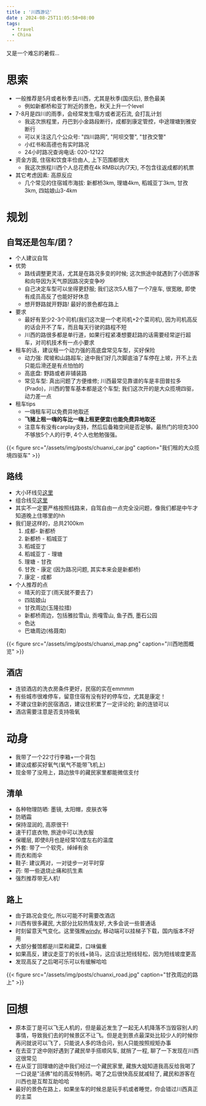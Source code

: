 ```yaml
---
title : '川西游记'
date : 2024-08-25T11:05:58+08:00
tags:
  - travel
  - China
---
```


又是一个难忘的暑假...

<!--more-->

# 思索

- 一般推荐是5月或者秋季去川西，尤其是秋季(国庆后), 景色最美
  - 例如新都桥和亚丁附近的景色，秋天上升一个level
- 7-8月是四川的雨季，会经常发生塌方或者泥石流, 会打乱计划
  - 我这次旅程里，丹巴到小金路段断行，成都到康定管控，中途理塘到雅安断行
  - 可以关注这几个公众号: "四川路网", "阿坝交警", "甘孜交警"
  - 小红书和高德也有实时路况
  - 24小时路况查询电话: 020-12122
- 资金方面, 住宿和饮食丰俭由人, 上下范围都很大
  - 我这次旅程川西个人总花费在4k RMB以内(7天), 不包含往返成都的机票
- 其它考虑因素: 高原反应
  - 几个常见的住宿城市海拔: 新都桥3km, 理塘4km, 稻城亚丁3km, 甘孜3km, 四姑娘山3-4km

# 规划

## 自驾还是包车/团？

- 个人建议自驾
- 优势
  - 路线调整更灵活，尤其是在路况多变的时候; 这次旅途中就遇到了小团游客和向导因为天气原因路况突变争吵
  - 自己决定车型可以坐得更舒服; 我们这次5人租了一个7座车, 很宽敞, 即使有成员高反了也能好好休息
  - 想开野路就开野路! 最好的景色都在路上
- 要求
  - 最好有至少2-3个司机(我们这次是一个老司机+2个菜司机), 因为司机高反的话会开不了车，而且每天行驶的路程不短
  - 川西的路很多都是单行道，如果行程紧凑想要赶路的话需要经常逆行超车，对司机技术有一点小要求
- 租车的话，建议租一个动力强的高底盘常见车型，买好保险
  - 动力强: 爬坡和山路超车; 途中我们好几次脚底油了车停在上坡，开不上去只能后滑还是有点怕怕的
  - 高底盘: 野路或者非铺装路
  - 常见车型: 真出问题了方便维修; 川西最常见靠谱的车是丰田普拉多(Prado)，川西的警车基本都是这个车型; 我们这次开的是大众揽境四驱，动力差一点
- 租车tips
  - 一嗨租车可以免费异地取还
  - **飞猪上租一嗨的车比一嗨上租更便宜(也能免费异地取还**
  - 注意车有没有carplay支持，然后后备箱空间是否足够。最热门的坦克300不够放5个人的行李, 4个人也勉勉强强。

{{< figure src="/assets/img/posts/chuanxi_car.jpg" caption="我们租的大众揽境四驱车" >}}

## 路线

- 大小环线见[这里](https://www.mafengwo.cn/gonglve/ziyouxing/406355.html)
- 组合线见[这里](https://www.mafengwo.cn/gonglve/ziyouxing/406368.html)
- 其实不一定要严格按照线路来，自驾自由一点完全没问题，像我们都是中午才知道晚上住哪里的hh
- 我们是这样的，总共2100km
  1. 成都- 新都桥
  2. 新都桥 - 稻城亚丁
  3. 稻城亚丁
  4. 稻城亚丁 - 理塘
  5. 理塘 - 甘孜
  6. 甘孜 - 康定 (因为路况问题, 其实本来会是新都桥)
  7. 康定 - 成都
- 个人推荐的点
  - 晴天的亚丁(雨天就不要去了)
  - 四姑娘山
  - 甘孜周边(玉隆拉措)
  - 新都桥周边，包括雅拉雪山, 贡嘎雪山, 鱼子西, 墨石公园
  - 色达
  - 巴塘周边(格聂南)

{{< figure src="/assets/img/posts/chuanxi_map.png" caption="川西地图概览" >}}

## 酒店

- 连锁酒店的洗衣房条件更好，民宿的实在emmmm
- 有些城市很难停车，留意住宿有没有好的停车位，尤其是康定！
- 不建议住新的民宿酒店，建议住积累了一定评论的; 新的连锁可以
- 酒店需要注意是否支持吸氧

# 动身

- 我带了一个22寸行李箱+一个背包
- 建议成都买好氧气(氧气不能带飞机上)
- 现金带了没用上，路边放牛的藏民家里都能微信支付

## 清单

- 各种物理防晒: 墨镜, 太阳帽，皮肤衣等
- 防晒霜
- 保持湿润的, 高原很干!
- 速干打底衣物, 旅途中可以洗衣服
- 保暖层, 即使8月也是经常10度左右的温度
- 外套: 带了一个软壳，绰绰有余
- 雨衣和雨伞
- 鞋子: 建议两对，一对徒步一对平时穿
- 药: 带一些退烧止痛和抗生素
- 强烈推荐带无人机!

## 路上

- 由于路况会变化, 所以可能不时需要改酒店
- 川西有很多藏民, 大部分比较热情友好, 大多会说一些普通话
- 时刻留意天气变化。这里强推[windy](https://www.windy.com/), 移动端可以挂梯子下载，国内版本不好用
- 大部分餐馆都是川菜和藏菜，口味偏重
- 如果高反，建议走亚丁的长线+骑马，这应该比短线轻松，因为短线坡度更高
- 发现高反了之后喝可乐可以有缓解哈哈

{{< figure src="/assets/img/posts/chuanxi_road.jpg" caption="甘孜周边的路上" >}}

# 回想

- 原本亚丁是可以飞无人机的，但是最近发生了一起无人机降落不当毁容别人的事情，导致我们去的时候景区不让飞。但是走到景点最深处比较少人的时候你再问就说可以飞了，只能说人多的场合问，别人只能按照规矩办事
- 在去亚丁途中刚好遇到了藏民举手搭顺风车, 就捎了一程, 聊了一下发现在川西这很常见
- 在从亚丁回理塘的途中我们经过一个藏民家里, 藏族大姐知道我高反给我喝了一口说是"活佛"给的高反特制药。喝了之后很快高反就减轻了,
  藏民和游客在川西也是互帮互助哈哈
- 最好的景色在路上，如果坐车的时候总是玩手机或者睡觉，你会错过川西真正的主菜
